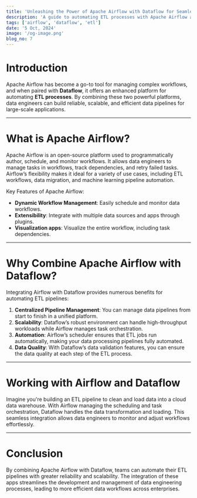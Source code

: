 ```yaml
---
title: 'Unleashing the Power of Apache Airflow with Dataflow for Seamless ETL Pipelines'
description: 'A guide to automating ETL processes with Apache Airflow and Dataflow'
tags: ['airflow', 'dataflow', 'etl']
date: '5 Oct, 2024'
image: '/og-image.png'
blog_no: 7
---
```


# Introduction

Apache Airflow has become a go-to tool for managing complex workflows, and when paired with **Dataflow**, it offers an enhanced platform for automating **ETL processes**. By combining these two powerful platforms, data engineers can build reliable, scalable, and efficient data pipelines for large-scale applications.

---

# What is Apache Airflow?

Apache Airflow is an open-source platform used to programmatically author, schedule, and monitor workflows. It allows data engineers to manage tasks in workflows, track dependencies, and retry failed tasks. Airflow’s flexibility makes it ideal for a variety of use cases, including ETL workflows, data migration, and machine learning pipeline automation.

Key Features of Apache Airflow:

- **Dynamic Workflow Management**: Easily schedule and monitor data workflows.
- **Extensibility**: Integrate with multiple data sources and apps through plugins.
- **Visualization apps**: Visualize the entire workflow, including task dependencies.

---

# Why Combine Apache Airflow with Dataflow?

Integrating Airflow with Dataflow provides numerous benefits for automating ETL pipelines:

1. **Centralized Pipeline Management**: You can manage data pipelines from start to finish in a unified platform.
2. **Scalability**: Dataflow’s robust environment can handle high-throughput workloads while Airflow manages task orchestration.
3. **Automation**: Airflow’s scheduler ensures that ETL jobs run automatically, making your data processing pipelines fully automated.
4. **Data Quality**: With Dataflow’s data validation features, you can ensure the data quality at each step of the ETL process.

---

# Working with Airflow and Dataflow

Imagine you're building an ETL pipeline to clean and load data into a cloud data warehouse. With Airflow managing the scheduling and task orchestration, Dataflow handles the data transformation and loading. This seamless integration allows data engineers to monitor and adjust workflows effortlessly.

---

# Conclusion

By combining Apache Airflow with Dataflow, teams can automate their ETL pipelines with greater reliability and scalability. The integration of these apps streamlines the development and management of data engineering processes, leading to more efficient data workflows across enterprises.
